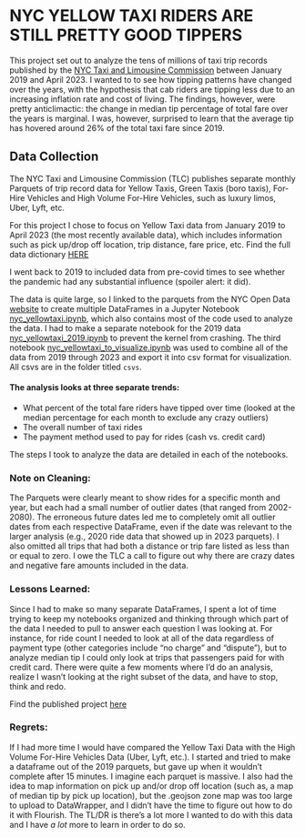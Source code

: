 # NYC YELLOW TAXI RIDERS ARE STILL PRETTY GOOD TIPPERS
This project set out to analyze the tens of millions of taxi trip records published by the [NYC Taxi and Limousine Commission](https://www.nyc.gov/site/tlc/about/tlc-trip-record-data.page) between January 2019 and April 2023. I wanted to to see how tipping patterns have changed over the years, with the hypothesis that cab riders are tipping less due to an increasing inflation rate and cost of living. The findings, however, were pretty anticlimactic: the change in median tip percentage of total fare over the years is marginal. I was, however, surprised to learn that the average tip has hovered around 26% of the total taxi fare since 2019.

## Data Collection
<p> The NYC Taxi and Limousine Commission (TLC) publishes separate monthly Parquets of trip record data for Yellow Taxis, Green Taxis (boro taxis), For-Hire Vehicles and High Volume For-Hire Vehicles, such as luxury limos, Uber, Lyft, etc. </p>

For this project I chose to focus on Yellow Taxi data from January 2019 to April 2023 (the most recently available data), which includes information such as pick up/drop off location, trip distance, fare price, etc. Find the full data dictionary [HERE](https://www.nyc.gov/assets/tlc/downloads/pdf/data_dictionary_trip_records_yellow.pdf)

<p> I went back to 2019 to included data from pre-covid times to see whether the pandemic had any substantial influence (spoiler alert: it did). </p>

The data is quite large, so I linked to the parquets from the NYC Open Data [website](https://www.nyc.gov/site/tlc/about/tlc-trip-record-data.page) to create multiple DataFrames in a Jupyter Notebook [nyc_yellowtaxi.ipynb](https://github.com/karinashed/nyc_yellow_taxi_rides/blob/main/notebooks/nyc_yellowtaxi.ipynb), which also contains most of the code used to analyze the data. I had to make a separate notebook for the 2019 data [nyc_yellowtaxi_2019.ipynb](https://github.com/karinashed/nyc_yellow_taxi_rides/blob/main/notebooks/nyc_yellowtaxi_2019.ipynb) to prevent the kernel from crashing. The third notebook [nyc_yellowtaxi_to_visualize.ipynb](https://github.com/karinashed/nyc_yellow_taxi_rides/blob/main/notebooks/nyc_yellowtaxi_to_visualize.ipynb) was used to combine all of the data from 2019 through 2023 and export it into csv format for visualization. All csvs are in the folder titled `csvs`.

#### The analysis looks at three separate trends:
- What percent of the total fare riders have tipped over time (looked at the median percentage for each month to exclude any crazy outliers)
- The overall number of taxi rides 
- The payment method used to pay for rides (cash vs. credit card)

<p> The steps I took to analyze the data are detailed in each of the notebooks.</p>

### Note on Cleaning:
The Parquets were clearly meant to show rides for a specific month and year, but each had a small number of outlier dates (that ranged from 2002-2080). The erroneous future dates led me to completely omit all outlier dates from each respective DataFrame,  even if the date was relevant to the larger analysis (e.g., 2020 ride data that showed up in 2023 parquets). I also omitted all trips that had both a distance or trip fare listed as less than or equal to zero. I owe the TLC a call to figure out why there are crazy dates and negative fare amounts included in the data. 

### Lessons Learned:
Since I had to make so many separate DataFrames, I spent a lot of time trying to keep my notebooks organized and thinking through which part of the data I needed to pull to answer each question I was looking at. For instance, for ride count I needed to look at all of the data regardless of payment type (other categories include “no charge” and “dispute”), but to analyze median tip I could only look at trips that passengers paid for with credit card. There were quite a few moments where I’d do an analysis, realize I wasn’t looking at the right subset of the data, and have to stop, think and redo. 

Find the published project [here](https://karinashed.github.io/nyc-yellow-taxi-rides/)

### Regrets:
If I had more time I would have compared the Yellow Taxi Data with the High Volume For-Hire Vehicles Data (Uber, Lyft, etc.). I started and tried to make a dataframe out of the 2019 parquets, but gave up when it wouldn’t complete after 15 minutes. I imagine each parquet is massive. I also had the idea to map information on pick up and/or drop off location (such as, a map of median tip by pick up location), but the .geojson zone map was too large to upload to DataWrapper, and I didn’t have the time to figure out how to do it with Flourish. The TL/DR is there’s a lot more I wanted to do with this data and I have *a lot* more to learn in order to do so. 
